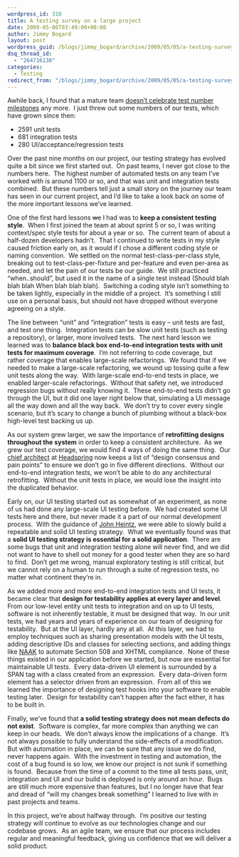 ```yaml
---
wordpress_id: 310
title: A testing survey on a large project
date: 2009-05-06T03:49:00+00:00
author: Jimmy Bogard
layout: post
wordpress_guid: /blogs/jimmy_bogard/archive/2009/05/05/a-testing-survey-on-a-large-project.aspx
dsq_thread_id:
  - "264716138"
categories:
  - Testing
redirect_from: "/blogs/jimmy_bogard/archive/2009/05/05/a-testing-survey-on-a-large-project.aspx/"
---
```

Awhile back, I found that a mature team [doesn’t celebrate test number milestones](http://www.lostechies.com/blogs/jimmy_bogard/archive/2009/04/09/a-sign-of-team-maturity.aspx) any more.&#160; I just threw out some numbers of our tests, which have grown since then:

  * 2591 unit tests
  * 681 integration tests
  * 280 UI/acceptance/regression tests

Over the past nine months on our project, our testing strategy has evolved quite a bit since we first started out.&#160; On past teams, I never got close to the numbers here.&#160; The highest number of automated tests on any team I’ve worked with is around 1100 or so, and that was unit and integration tests combined.&#160; But these numbers tell just a small story on the journey our team has seen in our current project, and I’d like to take a look back on some of the more important lessons we’ve learned.

One of the first hard lessons <strike>we</strike> I had was to **keep a consistent testing style**.&#160; When I first joined the team at about sprint 5 or so, I was writing context/spec style tests for about a year or so.&#160; The current team of about a half-dozen developers hadn’t.&#160; That I continued to write tests in my style caused friction early on, as it would if I chose a different coding style or naming convention.&#160; We settled on the normal test-class-per-class style, breaking out to test-class-per-fixture and per-feature and even per-area as needed, and let the pain of our tests be our guide.&#160; We still practiced “when..should”, but used it in the name of a single test instead (Should blah blah blah When blah blah blah).&#160; Switching a coding style isn’t something to be taken lightly, especially in the middle of a project.&#160; It’s something I still use on a personal basis, but should not have dropped without everyone agreeing on a style.

The line between “unit” and “integration” tests is easy – unit tests are fast, and test one thing.&#160; Integration tests can be slow unit tests (such as testing a repository), or larger, more involved tests.&#160; The next hard lesson we learned was to **balance black box end-to-end integration tests with unit tests for maximum coverage**.&#160; I’m not referring to code coverage, but rather coverage that enables large-scale refactorings.&#160; We found that if we needed to make a large-scale refactoring, we wound up tossing quite a few unit tests along the way.&#160; With large-scale end-to-end tests in place, we enabled larger-scale refactorings.&#160; Without that safety net, we introduced regression bugs without really knowing it.&#160; These end-to-end tests didn’t go through the UI, but it did one layer right below that, simulating a UI message all the way down and all the way back.&#160; We don’t try to cover every single scenario, but it’s scary to change a bunch of plumbing without a black-box high-level test backing us up.

As our system grew larger, we saw the importance of **retrofitting designs throughout the system** in order to keep a consistent architecture.&#160; As we grew our test coverage, we would find 4 ways of doing the same thing.&#160; Our [chief architect](http://khurwitz.blogspot.com/) at [Headspring](http://www.headspringsystems.com/) now keeps a list of “design consensus and pain points” to ensure we don’t go in five different directions.&#160; Without our end-to-end integration tests, we won’t be able to do any architectural retrofitting.&#160; Without the unit tests in place, we would lose the insight into the duplicated behavior.

Early on, our UI testing started out as somewhat of an experiment, as none of us had done any large-scale UI testing before.&#160; We had created some UI tests here and there, but never made it a part of our normal development process.&#160; With the guidance of [John Heintz](http://johnheintz.blogspot.com/), we were able to slowly build a repeatable and solid UI testing strategy.&#160; What we eventually found was that a **solid UI testing strategy is essential for a solid application**.&#160; There are some bugs that unit and integration testing alone will never find, and we did not want to have to shell out money for a good tester when they are so hard to find.&#160; Don’t get me wrong, manual exploratory testing is still critical, but we cannot rely on a human to run through a suite of regression tests, no matter what continent they’re in.

As we added more and more end-to-end integration tests and UI tests, it became clear that **design for testability applies at every layer and level**.&#160; From our low-level entity unit tests to integration and on up to UI tests, software is not inherently testable, it must be designed that way.&#160; In our unit tests, we had years and years of experience on our team of designing for testability.&#160; But at the UI layer, hardly any at all.&#160; At this layer, we had to employ techniques such as sharing presentation models with the UI tests, adding descriptive IDs and classes for selecting sections, and adding things like [NAAK](http://code.google.com/p/naak/) to automate Section 508 and XHTML compliance.&#160; None of these things existed in our application before we started, but now are essential for maintainable UI tests.&#160; Every data-driven UI element is surrounded by a SPAN tag with a class created from an expression.&#160; Every data-driven form element has a selector driven from an expression.&#160; From all of this we learned the importance of designing test hooks into your software to enable testing later.&#160; Design for testability can’t happen after the fact either, it has to be built in.

Finally, we’ve found that **a solid testing strategy does not mean defects do not exist**.&#160; Software is complex, far more complex than anything we can keep in our heads.&#160; We don’t always know the implications of a change.&#160; It’s not always possible to fully understand the side-effects of a modification.&#160; But with automation in place, we can be sure that any issue we do find, never happens again.&#160; With the investment in testing and automation, the cost of a bug found is so low, we know our project is not sunk if something is found.&#160; Because from the time of a commit to the time all tests pass, unit, integration and UI and our build is deployed is only around an hour.&#160; Bugs are still much more expensive than features, but I no longer have that fear and dread of “will my changes break something” I learned to live with in past projects and teams.

In this project, we’re about halfway through.&#160; I’m positive our testing strategy will continue to evolve as our technologies change and our codebase grows.&#160; As an agile team, we ensure that our process includes regular and meaningful feedback, giving us confidence that we will deliver a solid product.
